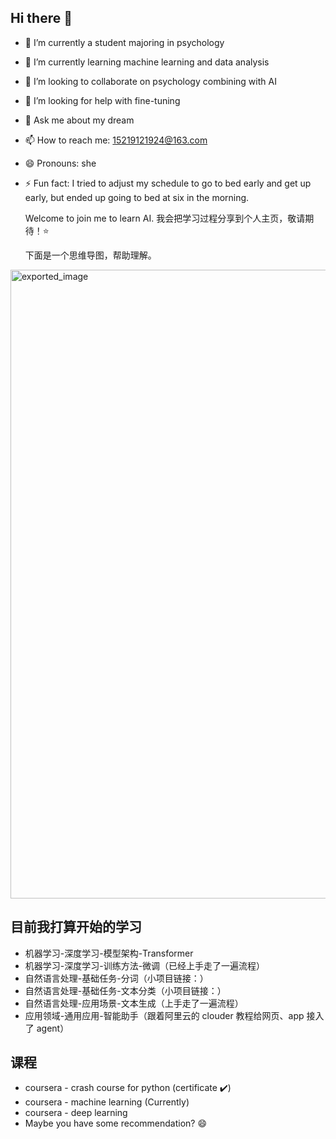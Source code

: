 ## Hi there 👋

- 🔭 I’m currently a student majoring in psychology
- 🌱 I’m currently learning machine learning and data analysis
- 👯 I’m looking to collaborate on psychology combining with AI
- 🤔 I’m looking for help with fine-tuning
- 💬 Ask me about my dream
- 📫 How to reach me: 15219121924@163.com
- 😄 Pronouns: she
- ⚡ Fun fact: I tried to adjust my schedule to go to bed early and get up early, but ended up going to bed at six in the morning.


  Welcome to join me to learn AI. 我会把学习过程分享到个人主页，敬请期待！⭐

  
  下面是一个思维导图，帮助理解。
<img width="3032" height="1006" alt="exported_image" src="https://github.com/user-attachments/assets/0626c6f0-198c-4162-b743-6ac231a00751" />


  ## 目前我打算开始的学习

- 机器学习-深度学习-模型架构-Transformer  
- 机器学习-深度学习-训练方法-微调（已经上手走了一遍流程）  
- 自然语言处理-基础任务-分词（小项目链接：）  
- 自然语言处理-基础任务-文本分类（小项目链接：）  
- 自然语言处理-应用场景-文本生成（上手走了一遍流程）  
- 应用领域-通用应用-智能助手（跟着阿里云的 clouder 教程给网页、app 接入了 agent）  

## 课程

- coursera - crash course for python (certificate ✔️)
- coursera - machine learning (Currently)
- coursera - deep learning
- Maybe you have some recommendation? 😄
